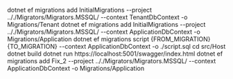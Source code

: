 dotnet ef migrations add InitialMigrations --project .././Migrators/Migrators.MSSQL/ --context TenantDbContext -o Migrations/Tenant
dotnet ef migrations add InitialMigrations --project .././Migrators/Migrators.MSSQL/ --context ApplicationDbContext -o Migrations/Application
dotnet ef migrations script {FROM_MIGRATION} {TO_MiGRATION} --context ApplicationDbContext -o ./script.sql
cd src/Host
dotnet build
dotnet run
https://localhost:5001/swagger/index.html
dotnet ef migrations add Fix_2 --project .././Migrators/Migrators.MSSQL/ --context ApplicationDbContext -o Migrations/Application


